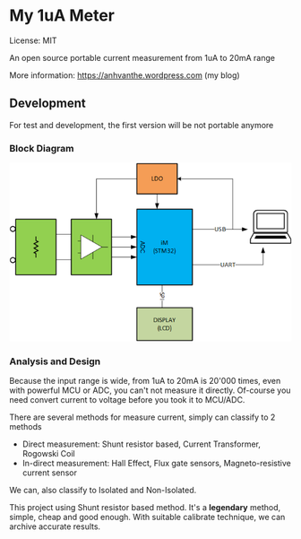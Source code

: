 # My 1uA Meter

License: MIT

An open source portable current measurement from 1uA to 20mA range

More information: https://anhvanthe.wordpress.com (my blog)


## Development

For test and development, the first version will be not portable anymore

### Block Diagram

![alt tag](docs/Block_Diagram.png)

### Analysis and Design

Because the input range is wide, from 1uA to 20mA is 20'000 times, even with powerful MCU or ADC, you can't not measure it directly. 
Of-course you need convert current to voltage before you took it to MCU/ADC. 

There are several methods for measure current, simply can classify to 2 methods
* Direct measurement: Shunt resistor based, Current Transformer, Rogowski Coil
* In-direct measurement: Hall Effect, Flux gate sensors, Magneto-resistive current sensor

We can, also classify to Isolated and Non-Isolated.

This project using Shunt resistor based method. It's a **legendary** method, simple, cheap and good
 enough. With suitable calibrate technique, we can archive accurate results.  

                         



 

